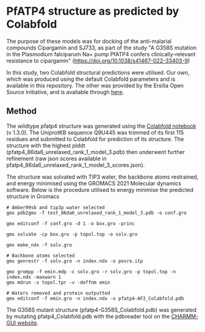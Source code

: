 # PfATP4 structure as predicted by Colabfold

The purpose of these models was for docking of the anti-malarial compounds Cipargamin and SJ733, as 
part of the study "A G358S mutation in the Plasmodium falciparum Na+ pump PfATP4 confers clinically-relevant resistance to cipargamin" (https://doi.org/10.1038/s41467-022-33403-9)

In this study, two Colabfold structural predictions were utilised. Our own, which was produced using the default Colabfold parameters and is available in this repository.
The other was provided by the Ersilia Open Source Initiative, and is avaliable through [here](https://github.com/ersilia-os/osm-pfatp4-structure).




## Method
The wildtype pfatp4 structure was generated using the [Colabfold notebook](https://colab.research.google.com/github/sokrypton/ColabFold/blob/main/AlphaFold2.ipynb) (v 1.3.0).
The UniprotKB sequence Q9U445 was trimmed of its first 115 residues and submitted to Colabfold for prediction of its structure. 
The structure with the highest plddt (pfatp4_86da6_unrelaxed_rank_1_model_3.pdb) then underwent further refinement
(raw json scores available in pfatp4_86da6_unrelaxed_rank_1_model_3_scores.json).

The structure was solvated with TIP3 water, the backbone atoms restrained, and energy minimised using the GROMACS 2021 Molecular dynamics software.
Below is the procedure utilised to energy minimise the predicted structure in Gromacs
```
# Amber99sb and tip3p water selected
gmx pdb2gmx -f test_86da6_unrelaxed_rank_1_model_3.pdb -o conf.gro

gmx editconf -f conf.gro -d 1 -o box.gro -princ 

gmx solvate -cp box.gro -p topol.top -o solv.gro

gmx make_ndx -f solv.gro

# Backbone atoms selected
gmx genrestr -f solv.gro -n index.ndx -o posre.itp

gmx grompp -f emin.mdp -c solv.gro -r solv.gro -p topol.top -n index.ndx -maxwarn 1
gmx mdrun -s topol.tpr -v -deffnm emin

# Waters removed and protein outputted
gmx editconf -f emin.gro -n index.ndx -o pfatp4-AF2_Colabfold.pdb
```

The G358S mutant structure (pfatp4-G358S_Colabfold.pdb) was generated by mutating pfatp4_Colabfold.pdb with the pdbreader tool on the [CHARMM-GUI website](https://www.charmm-gui.org/?doc=input/pdbreader). 





